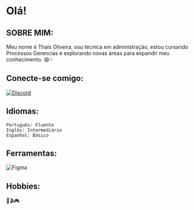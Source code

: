 # Olá!

## SOBRE MIM:
   Meu nome é Thaís Oliveira, sou técnica em administração, estou cursando Processos Gerencias e explorando novas áreas para expandir meu conhecimento. 😄✨

## Conecte-se comigo:
[![Discord](https://img.shields.io/badge/Discord-7289DA?style=for-the-badge&logo=discord&logoColor=white)](https://discord.com/channels/@thais00177/)

## Idiomas:
    Português: Fluente
    Inglês: Intermediário
    Espanhol: Básico

## Ferramentas:
![Figma](https://img.shields.io/badge/Figma-696969?style=for-the-badge&logo=figma&logoColor=figma)

## Hobbies:
  🎵🎬🎮
